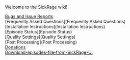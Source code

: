 Welcome to the SickRage wiki!

[Bugs and Issue Reports](http://github.com/sickragetv/sickrage-issues/issues)
<br>
[Frequently Asked Questions](Frequently Asked Questions)
<br>
[Installation Instructions](Installation Instructions)
<br>
[Episode Status](Episode Status)
<br>
[Quality Settings](Quality Settings)
<br>
[Post Processing](Post Processing)
<br>
[Donations](Donations)
<br>
[Download-episodes-file-from-SickRage-UI](Download-episodes-file-from-SickRage-UI)